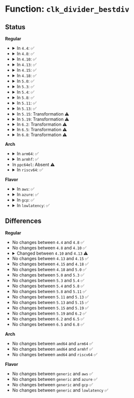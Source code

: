 # Function: <code>clk_divider_bestdiv</code>

## Status
<b>Regular</b>
<ul>
<li>
<details>
<summary>In <code>4.4</code>: ✅</summary>

```c
int clk_divider_bestdiv(struct clk_hw *hw, long unsigned int rate, long unsigned int *best_parent_rate, const struct clk_div_table *table, u8 width, long unsigned int flags);
```

**Collision:** Unique Static

**Inline:** No

**Transformation:** False

**Instances:**

```
In drivers/clk/clk-divider.c (ffffffff816e9120)
Location: drivers/clk/clk-divider.c:279
Inline: False
```
**Symbols:**

```
ffffffff816e9120-ffffffff816e95f8: clk_divider_bestdiv (STB_LOCAL)
```
</details>
</li>
<li>
<details>
<summary>In <code>4.8</code>: ✅</summary>

```c
int clk_divider_bestdiv(struct clk_hw *hw, long unsigned int rate, long unsigned int *best_parent_rate, const struct clk_div_table *table, u8 width, long unsigned int flags);
```

**Collision:** Unique Static

**Inline:** No

**Transformation:** False

**Instances:**

```
In drivers/clk/clk-divider.c (ffffffff8174d650)
Location: drivers/clk/clk-divider.c:278
Inline: False
```
**Symbols:**

```
ffffffff8174d650-ffffffff8174daca: clk_divider_bestdiv (STB_LOCAL)
```
</details>
</li>
<li>
<details>
<summary>In <code>4.10</code>: ✅</summary>

```c
int clk_divider_bestdiv(struct clk_hw *hw, long unsigned int rate, long unsigned int *best_parent_rate, const struct clk_div_table *table, u8 width, long unsigned int flags);
```

**Collision:** Unique Static

**Inline:** No

**Transformation:** False

**Instances:**

```
In drivers/clk/clk-divider.c (ffffffff81535ec0)
Location: drivers/clk/clk-divider.c:278
Inline: False
```
**Symbols:**

```
ffffffff81535ec0-ffffffff8153633a: clk_divider_bestdiv (STB_LOCAL)
```
</details>
</li>
<li>
<details>
<summary>In <code>4.13</code>: ✅</summary>

```c
int clk_divider_bestdiv(struct clk_hw *hw, struct clk_hw *parent, long unsigned int rate, long unsigned int *best_parent_rate, const struct clk_div_table *table, u8 width, long unsigned int flags);
```

**Collision:** Unique Static

**Inline:** No

**Transformation:** False

**Instances:**

```
In drivers/clk/clk-divider.c (ffffffff81549210)
Location: drivers/clk/clk-divider.c:278
Inline: False
```
**Symbols:**

```
ffffffff81549210-ffffffff81549654: clk_divider_bestdiv (STB_LOCAL)
```
</details>
</li>
<li>
<details>
<summary>In <code>4.15</code>: ✅</summary>

```c
int clk_divider_bestdiv(struct clk_hw *hw, struct clk_hw *parent, long unsigned int rate, long unsigned int *best_parent_rate, const struct clk_div_table *table, u8 width, long unsigned int flags);
```

**Collision:** Unique Static

**Inline:** No

**Transformation:** False

**Instances:**

```
In drivers/clk/clk-divider.c (ffffffff815ac790)
Location: drivers/clk/clk-divider.c:277
Inline: False
```
**Symbols:**

```
ffffffff815ac790-ffffffff815acbd4: clk_divider_bestdiv (STB_LOCAL)
```
</details>
</li>
<li>
<details>
<summary>In <code>4.18</code>: ✅</summary>

```c
int clk_divider_bestdiv(struct clk_hw *hw, struct clk_hw *parent, long unsigned int rate, long unsigned int *best_parent_rate, const struct clk_div_table *table, u8 width, long unsigned int flags);
```

**Collision:** Unique Static

**Inline:** No

**Transformation:** False

**Instances:**

```
In drivers/clk/clk-divider.c (ffffffff815e48a0)
Location: drivers/clk/clk-divider.c:275
Inline: False
```
**Symbols:**

```
ffffffff815e48a0-ffffffff815e4cd3: clk_divider_bestdiv (STB_LOCAL)
```
</details>
</li>
<li>
<details>
<summary>In <code>5.0</code>: ✅</summary>

```c
int clk_divider_bestdiv(struct clk_hw *hw, struct clk_hw *parent, long unsigned int rate, long unsigned int *best_parent_rate, const struct clk_div_table *table, u8 width, long unsigned int flags);
```

**Collision:** Unique Static

**Inline:** No

**Transformation:** False

**Instances:**

```
In drivers/clk/clk-divider.c (ffffffff815feec0)
Location: drivers/clk/clk-divider.c:272
Inline: False
```
**Symbols:**

```
ffffffff815feec0-ffffffff815ff2f3: clk_divider_bestdiv (STB_LOCAL)
```
</details>
</li>
<li>
<details>
<summary>In <code>5.3</code>: ✅</summary>

```c
int clk_divider_bestdiv(struct clk_hw *hw, struct clk_hw *parent, long unsigned int rate, long unsigned int *best_parent_rate, const struct clk_div_table *table, u8 width, long unsigned int flags);
```

**Collision:** Unique Static

**Inline:** No

**Transformation:** False

**Instances:**

```
In drivers/clk/clk-divider.c (ffffffff816315b0)
Location: drivers/clk/clk-divider.c:288
Inline: False
Direct callers:
  - drivers/clk/clk-divider.c:clk_divider_round_rate
```
**Symbols:**

```
ffffffff816315b0-ffffffff816319e5: clk_divider_bestdiv (STB_LOCAL)
```
</details>
</li>
<li>
<details>
<summary>In <code>5.4</code>: ✅</summary>

```c
int clk_divider_bestdiv(struct clk_hw *hw, struct clk_hw *parent, long unsigned int rate, long unsigned int *best_parent_rate, const struct clk_div_table *table, u8 width, long unsigned int flags);
```

**Collision:** Unique Static

**Inline:** No

**Transformation:** False

**Instances:**

```
In drivers/clk/clk-divider.c (ffffffff816532e0)
Location: drivers/clk/clk-divider.c:288
Inline: False
Direct callers:
  - drivers/clk/clk-divider.c:clk_divider_round_rate
```
**Symbols:**

```
ffffffff816532e0-ffffffff81653715: clk_divider_bestdiv (STB_LOCAL)
```
</details>
</li>
<li>
<details>
<summary>In <code>5.8</code>: ✅</summary>

```c
int clk_divider_bestdiv(struct clk_hw *hw, struct clk_hw *parent, long unsigned int rate, long unsigned int *best_parent_rate, const struct clk_div_table *table, u8 width, long unsigned int flags);
```

**Collision:** Unique Static

**Inline:** No

**Transformation:** False

**Instances:**

```
In drivers/clk/clk-divider.c (ffffffff817030b0)
Location: drivers/clk/clk-divider.c:288
Inline: False
```
**Symbols:**

```
ffffffff817030b0-ffffffff81703618: clk_divider_bestdiv (STB_LOCAL)
```
</details>
</li>
<li>
<details>
<summary>In <code>5.11</code>: ✅</summary>

```c
int clk_divider_bestdiv(struct clk_hw *hw, struct clk_hw *parent, long unsigned int rate, long unsigned int *best_parent_rate, const struct clk_div_table *table, u8 width, long unsigned int flags);
```

**Collision:** Unique Static

**Inline:** No

**Transformation:** False

**Instances:**

```
In drivers/clk/clk-divider.c (ffffffff81720310)
Location: drivers/clk/clk-divider.c:289
Inline: False
```
**Symbols:**

```
ffffffff81720310-ffffffff81720878: clk_divider_bestdiv (STB_LOCAL)
```
</details>
</li>
<li>
<details>
<summary>In <code>5.13</code>: ✅</summary>

```c
int clk_divider_bestdiv(struct clk_hw *hw, struct clk_hw *parent, long unsigned int rate, long unsigned int *best_parent_rate, const struct clk_div_table *table, u8 width, long unsigned int flags);
```

**Collision:** Unique Static

**Inline:** No

**Transformation:** False

**Instances:**

```
In drivers/clk/clk-divider.c (ffffffff81701560)
Location: drivers/clk/clk-divider.c:289
Inline: False
```
**Symbols:**

```
ffffffff81701560-ffffffff81701aa5: clk_divider_bestdiv (STB_LOCAL)
```
</details>
</li>
<li>
<details>
<summary>In <code>5.15</code>: Transformation ⚠️</summary>

```c
int clk_divider_bestdiv(struct clk_hw *hw, struct clk_hw *parent, long unsigned int rate, long unsigned int *best_parent_rate, const struct clk_div_table *table, u8 width, long unsigned int flags);
```

**Collision:** Unique Static

**Inline:** No

**Transformation:** True

**Instances:**

```
In drivers/clk/clk-divider.c (0)
Location: drivers/clk/clk-divider.c:289
Inline: False
Direct callers:
  - drivers/clk/clk-divider.c:divider_round_rate_parent
```
**Symbols:**

```
ffffffff8177bf30-ffffffff8177c4b9: clk_divider_bestdiv (STB_LOCAL)
ffffffff81cf364c-ffffffff81cf36df: clk_divider_bestdiv.cold (STB_LOCAL)
```
</details>
</li>
<li>
<details>
<summary>In <code>5.19</code>: Transformation ⚠️</summary>

```c
int clk_divider_bestdiv(struct clk_hw *hw, struct clk_hw *parent, long unsigned int rate, long unsigned int *best_parent_rate, const struct clk_div_table *table, u8 width, long unsigned int flags);
```

**Collision:** Unique Static

**Inline:** No

**Transformation:** True

**Instances:**

```
In drivers/clk/clk-divider.c (0)
Location: drivers/clk/clk-divider.c:289
Inline: False
Direct callers:
  - drivers/clk/clk-divider.c:divider_round_rate_parent
```
**Symbols:**

```
ffffffff818b2890-ffffffff818b2de7: clk_divider_bestdiv (STB_LOCAL)
ffffffff81ebb8b3-ffffffff81ebb95c: clk_divider_bestdiv.cold (STB_LOCAL)
```
</details>
</li>
<li>
<details>
<summary>In <code>6.2</code>: Transformation ⚠️</summary>

```c
int clk_divider_bestdiv(struct clk_hw *hw, struct clk_hw *parent, long unsigned int rate, long unsigned int *best_parent_rate, const struct clk_div_table *table, u8 width, long unsigned int flags);
```

**Collision:** Unique Static

**Inline:** No

**Transformation:** True

**Instances:**

```
In drivers/clk/clk-divider.c (0)
Location: drivers/clk/clk-divider.c:289
Inline: False
Direct callers:
  - drivers/clk/clk-divider.c:divider_round_rate_parent
```
**Symbols:**

```
ffffffff819feff0-ffffffff819ff547: clk_divider_bestdiv (STB_LOCAL)
ffffffff820931ae-ffffffff82093257: clk_divider_bestdiv.cold (STB_LOCAL)
```
</details>
</li>
<li>
<details>
<summary>In <code>6.5</code>: Transformation ⚠️</summary>

```c
int clk_divider_bestdiv(struct clk_hw *hw, struct clk_hw *parent, long unsigned int rate, long unsigned int *best_parent_rate, const struct clk_div_table *table, u8 width, long unsigned int flags);
```

**Collision:** Unique Static

**Inline:** No

**Transformation:** True

**Instances:**

```
In drivers/clk/clk-divider.c (0)
Location: drivers/clk/clk-divider.c:289
Inline: False
Direct callers:
  - drivers/clk/clk-divider.c:divider_round_rate_parent
```
**Symbols:**

```
ffffffff81a47cb0-ffffffff81a48216: clk_divider_bestdiv (STB_LOCAL)
ffffffff82113e7c-ffffffff82113f28: clk_divider_bestdiv.cold (STB_LOCAL)
```
</details>
</li>
<li>
<details>
<summary>In <code>6.8</code>: Transformation ⚠️</summary>

```c
int clk_divider_bestdiv(struct clk_hw *hw, struct clk_hw *parent, long unsigned int rate, long unsigned int *best_parent_rate, const struct clk_div_table *table, u8 width, long unsigned int flags);
```

**Collision:** Unique Static

**Inline:** No

**Transformation:** True

**Instances:**

```
In drivers/clk/clk-divider.c (0)
Location: drivers/clk/clk-divider.c:289
Inline: False
Direct callers:
  - drivers/clk/clk-divider.c:divider_round_rate_parent
```
**Symbols:**

```
ffffffff81a93780-ffffffff81a93cb4: clk_divider_bestdiv (STB_LOCAL)
ffffffff821f1804-ffffffff821f1882: clk_divider_bestdiv.cold (STB_LOCAL)
```
</details>
</li>
</ul>
<b>Arch</b>
<ul>
<li>
<details>
<summary>In <code>arm64</code>: ✅</summary>

```c
int clk_divider_bestdiv(struct clk_hw *hw, struct clk_hw *parent, long unsigned int rate, long unsigned int *best_parent_rate, const struct clk_div_table *table, u8 width, long unsigned int flags);
```

**Collision:** Unique Static

**Inline:** No

**Transformation:** False

**Instances:**

```
In drivers/clk/clk-divider.c (ffff8000107c3e10)
Location: drivers/clk/clk-divider.c:288
Inline: False
Direct callers:
  - drivers/clk/clk-divider.c:clk_divider_round_rate
```
**Symbols:**

```
ffff8000107c3e10-ffff8000107c439c: clk_divider_bestdiv (STB_LOCAL)
```
</details>
</li>
<li>
<details>
<summary>In <code>armhf</code>: ✅</summary>

```c
int clk_divider_bestdiv(struct clk_hw *hw, struct clk_hw *parent, long unsigned int rate, long unsigned int *best_parent_rate, const struct clk_div_table *table, u8 width, long unsigned int flags);
```

**Collision:** Unique Static

**Inline:** No

**Transformation:** False

**Instances:**

```
In drivers/clk/clk-divider.c (c08efe70)
Location: drivers/clk/clk-divider.c:288
Inline: False
Direct callers:
  - drivers/clk/clk-divider.c:divider_round_rate_parent
```
**Symbols:**

```
c08efe70-c08f00d4: clk_divider_bestdiv (STB_LOCAL)
```
</details>
</li>
<li>
In <code>ppc64el</code>: Absent ⚠️
</li>
<li>
<details>
<summary>In <code>riscv64</code>: ✅</summary>

```c
int clk_divider_bestdiv(struct clk_hw *hw, struct clk_hw *parent, long unsigned int rate, long unsigned int *best_parent_rate, const struct clk_div_table *table, u8 width, long unsigned int flags);
```

**Collision:** Unique Static

**Inline:** No

**Transformation:** False

**Instances:**

```
In drivers/clk/clk-divider.c (ffffffe000511a4c)
Location: drivers/clk/clk-divider.c:288
Inline: False
Direct callers:
  - drivers/clk/clk-divider.c:clk_divider_round_rate
```
**Symbols:**

```
ffffffe000511a4c-ffffffe000511e60: clk_divider_bestdiv (STB_LOCAL)
```
</details>
</li>
</ul>
<b>Flavor</b>
<ul>
<li>
<details>
<summary>In <code>aws</code>: ✅</summary>

```c
int clk_divider_bestdiv(struct clk_hw *hw, struct clk_hw *parent, long unsigned int rate, long unsigned int *best_parent_rate, const struct clk_div_table *table, u8 width, long unsigned int flags);
```

**Collision:** Unique Static

**Inline:** No

**Transformation:** False

**Instances:**

```
In drivers/clk/clk-divider.c (ffffffff81619340)
Location: drivers/clk/clk-divider.c:288
Inline: False
Direct callers:
  - drivers/clk/clk-divider.c:clk_divider_round_rate
```
**Symbols:**

```
ffffffff81619340-ffffffff81619775: clk_divider_bestdiv (STB_LOCAL)
```
</details>
</li>
<li>
<details>
<summary>In <code>azure</code>: ✅</summary>

```c
int clk_divider_bestdiv(struct clk_hw *hw, struct clk_hw *parent, long unsigned int rate, long unsigned int *best_parent_rate, const struct clk_div_table *table, u8 width, long unsigned int flags);
```

**Collision:** Unique Static

**Inline:** No

**Transformation:** False

**Instances:**

```
In drivers/clk/clk-divider.c (ffffffff8160d870)
Location: drivers/clk/clk-divider.c:288
Inline: False
Direct callers:
  - drivers/clk/clk-divider.c:clk_divider_round_rate
```
**Symbols:**

```
ffffffff8160d870-ffffffff8160dca5: clk_divider_bestdiv (STB_LOCAL)
```
</details>
</li>
<li>
<details>
<summary>In <code>gcp</code>: ✅</summary>

```c
int clk_divider_bestdiv(struct clk_hw *hw, struct clk_hw *parent, long unsigned int rate, long unsigned int *best_parent_rate, const struct clk_div_table *table, u8 width, long unsigned int flags);
```

**Collision:** Unique Static

**Inline:** No

**Transformation:** False

**Instances:**

```
In drivers/clk/clk-divider.c (ffffffff81647120)
Location: drivers/clk/clk-divider.c:288
Inline: False
Direct callers:
  - drivers/clk/clk-divider.c:clk_divider_round_rate
```
**Symbols:**

```
ffffffff81647120-ffffffff81647555: clk_divider_bestdiv (STB_LOCAL)
```
</details>
</li>
<li>
<details>
<summary>In <code>lowlatency</code>: ✅</summary>

```c
int clk_divider_bestdiv(struct clk_hw *hw, struct clk_hw *parent, long unsigned int rate, long unsigned int *best_parent_rate, const struct clk_div_table *table, u8 width, long unsigned int flags);
```

**Collision:** Unique Static

**Inline:** No

**Transformation:** False

**Instances:**

```
In drivers/clk/clk-divider.c (ffffffff816616b0)
Location: drivers/clk/clk-divider.c:288
Inline: False
Direct callers:
  - drivers/clk/clk-divider.c:clk_divider_round_rate
```
**Symbols:**

```
ffffffff816616b0-ffffffff81661ae5: clk_divider_bestdiv (STB_LOCAL)
```
</details>
</li>
</ul>

## Differences
<b>Regular</b>
<ul>
<li>
No changes between <code>4.4</code> and <code>4.8</code> ✅
</li>
<li>
No changes between <code>4.8</code> and <code>4.10</code> ✅
</li>
<li>
<details>
<summary>Changed between <code>4.10</code> and <code>4.13</code> ⚠️</summary>
<ul>
<li>
<b>Param added. </b>
<code>struct clk_hw *parent</code>
</li>
<li>
<b>Param reordered. </b>
<code>hw, rate, best_parent_rate, table, width, flags</code> ➡️ <code>hw, parent, rate, best_parent_rate, table, width, flags</code>
</li>
</ul>
</details>
</li>
<li>
No changes between <code>4.13</code> and <code>4.15</code> ✅
</li>
<li>
No changes between <code>4.15</code> and <code>4.18</code> ✅
</li>
<li>
No changes between <code>4.18</code> and <code>5.0</code> ✅
</li>
<li>
No changes between <code>5.0</code> and <code>5.3</code> ✅
</li>
<li>
No changes between <code>5.3</code> and <code>5.4</code> ✅
</li>
<li>
No changes between <code>5.4</code> and <code>5.8</code> ✅
</li>
<li>
No changes between <code>5.8</code> and <code>5.11</code> ✅
</li>
<li>
No changes between <code>5.11</code> and <code>5.13</code> ✅
</li>
<li>
No changes between <code>5.13</code> and <code>5.15</code> ✅
</li>
<li>
No changes between <code>5.15</code> and <code>5.19</code> ✅
</li>
<li>
No changes between <code>5.19</code> and <code>6.2</code> ✅
</li>
<li>
No changes between <code>6.2</code> and <code>6.5</code> ✅
</li>
<li>
No changes between <code>6.5</code> and <code>6.8</code> ✅
</li>
</ul>
<b>Arch</b>
<ul>
<li>
No changes between <code>amd64</code> and <code>arm64</code> ✅
</li>
<li>
No changes between <code>amd64</code> and <code>armhf</code> ✅
</li>
<li>
No changes between <code>amd64</code> and <code>riscv64</code> ✅
</li>
</ul>
<b>Flavor</b>
<ul>
<li>
No changes between <code>generic</code> and <code>aws</code> ✅
</li>
<li>
No changes between <code>generic</code> and <code>azure</code> ✅
</li>
<li>
No changes between <code>generic</code> and <code>gcp</code> ✅
</li>
<li>
No changes between <code>generic</code> and <code>lowlatency</code> ✅
</li>
</ul>
